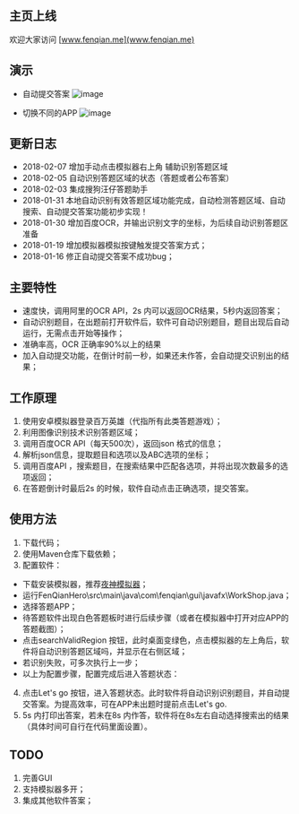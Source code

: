 ## 主页上线
欢迎大家访问
[www.fenqian.me](www.fenqian.me)

## 演示
- 自动提交答案
![image](https://github.com/nanjsun/FenQianHero/blob/master/autoHandin.gif)

- 切换不同的APP
![image](https://github.com/nanjsun/FenQianHero/blob/master/switchAPP%26OCR.gif)

## 更新日志

- 2018-02-07 增加手动点击模拟器右上角 辅助识别答题区域
- 2018-02-05 自动识别答题区域的状态（答题或者公布答案）
- 2018-02-03 集成搜狗汪仔答题助手
- 2018-01-31 本地自动识别有效答题区域功能完成，自动检测答题区域、自动搜索、自动提交答案功能初步实现！
- 2018-01-30 增加百度OCR，并输出识别文字的坐标，为后续自动识别答题区准备
- 2018-01-19 增加模拟器模拟按键触发提交答案方式；
- 2018-01-16 修正自动提交答案不成功bug；

## 主要特性

- 速度快，调用阿里的OCR API，2s 内可以返回OCR结果，5秒内返回答案；
- 自动识别题目，在出题前打开软件后，软件可自动识别题目，题目出现后自动运行，无需点击开始等操作；
- 准确率高，OCR 正确率90%以上的结果
- 加入自动提交功能，在倒计时前一秒，如果还未作答，会自动提交识别出的结果；


## 工作原理
1.  使用安卓模拟器登录百万英雄（代指所有此类答题游戏）；
2.  利用图像识别技术识别答题区域；
3.  调用百度OCR API（每天500次），返回json 格式的信息；
4.  解析json信息，提取题目和选项以及ABC选项的坐标； 
5.  调用百度API ，搜索题目，在搜索结果中匹配各选项，并将出现次数最多的选项返回； 
6.  在答题倒计时最后2s 的时候，软件自动点击正确选项，提交答案。

## 使用方法
1. 下载代码；
2. 使用Maven仓库下载依赖；
3. 配置软件：
- 下载安装模拟器，推荐[夜神模拟器](https://www.yeshen.com/)；
- 运行FenQianHero\src\main\java\com\fenqian\gui\javafx\WorkShop.java；
- 选择答题APP；
- 待答题软件出现白色答题板时进行后续步骤（或者在模拟器中打开对应APP的答题截图）；
- 点击searchValidRegion 按钮，此时桌面变绿色，点击模拟器的左上角后，软件将自动识别答题区域吗，并显示在右侧区域；
- 若识别失败，可多次执行上一步；
- 以上为配置步骤，配置完成后进入答题状态：
4. 点击Let's go 按钮，进入答题状态。此时软件将自动识别识别题目，并自动提交答案。为提高效率，可在APP未出题时提前点击Let's go.
5. 5s 内打印出答案，若未在8s 内作答，软件将在8s左右自动选择搜索出的结果（具体时间可自行在代码里面设置）。


## TODO

1. 完善GUI
2. 支持模拟器多开；
3. 集成其他软件答案；

